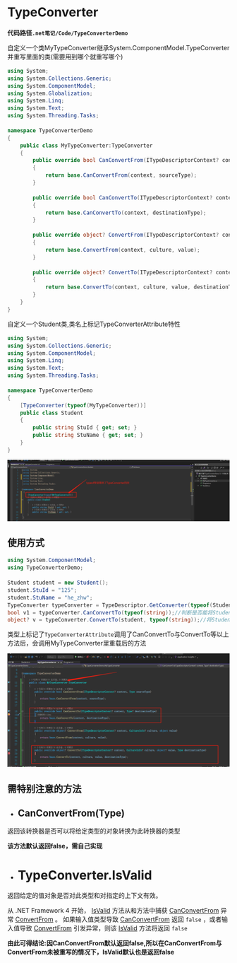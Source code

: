 # TypeConverter

**代码路径`.net笔记/Code/TypeConverterDemo`**

自定义一个类MyTypeConverter继承System.ComponentModel.TypeConverter并重写里面的类(需要用到哪个就重写哪个)

```c#
using System;
using System.Collections.Generic;
using System.ComponentModel;
using System.Globalization;
using System.Linq;
using System.Text;
using System.Threading.Tasks;

namespace TypeConverterDemo
{
    public class MyTypeConverter:TypeConverter
    {
        public override bool CanConvertFrom(ITypeDescriptorContext? context, Type sourceType)
        {
            return base.CanConvertFrom(context, sourceType);
        }

        public override bool CanConvertTo(ITypeDescriptorContext? context, Type? destinationType)
        {
            return base.CanConvertTo(context, destinationType);
        }

        public override object? ConvertFrom(ITypeDescriptorContext? context, CultureInfo? culture, object value)
        {
            return base.ConvertFrom(context, culture, value);
        }

        public override object? ConvertTo(ITypeDescriptorContext? context, CultureInfo? culture, object? value, Type destinationType)
        {
            return base.ConvertTo(context, culture, value, destinationType);
        }
    }
}
```

自定义一个Student类,类名上标记TypeConverterAttribute特性

```C#
using System;
using System.Collections.Generic;
using System.ComponentModel;
using System.Linq;
using System.Text;
using System.Threading.Tasks;

namespace TypeConverterDemo
{
    [TypeConverter(typeof(MyTypeConverter))]
    public class Student
    {
        public string StuId { get; set; }
        public string StuName { get; set; }
    }
}
```

![image-20211127212639832](images\image-20211127212639832.png)

## 使用方式

```C#
using System.ComponentModel;
using TypeConverterDemo;

Student student = new Student();
student.StuId = "125";
student.StuName = "he_zhw";
TypeConverter typeConverter = TypeDescriptor.GetConverter(typeof(Student));
bool v1 = typeConverter.CanConvertTo(typeof(string));//判断是否能将Student类型转换成string类型，如果CanConvertTo参数的为string类型的，则默认返回True
object? v = typeConverter.ConvertTo(student, typeof(string));//将Student类型转换成对应类型，如果子类未重写ConvertTo则默认转换成类型ToString后的字符串
```

类型上标记了`TypeConverterAttribute`调用了CanConvertTo与ConvertTo等以上方法后，会调用MyTypeConverter里重载后的方法

![image-20211127230038146](images\image-20211127230038146.png)

## 需特别注意的方法

- ## CanConvertFrom(Type)

返回该转换器是否可以将给定类型的对象转换为此转换器的类型

**该方法默认返回false，需自己实现**

- # TypeConverter.IsValid

返回给定的值对象是否对此类型和对指定的上下文有效。

从 .NET Framework 4 开始， [IsValid](https://docs.microsoft.com/zh-cn/dotnet/api/system.componentmodel.typeconverter.isvalid?view=net-6.0) 方法从和方法中捕获 [CanConvertFrom](https://docs.microsoft.com/zh-cn/dotnet/api/system.componentmodel.typeconverter.canconvertfrom?view=net-6.0) 异常 [ConvertFrom](https://docs.microsoft.com/zh-cn/dotnet/api/system.componentmodel.typeconverter.convertfrom?view=net-6.0) 。 如果输入值类型导致 [CanConvertFrom](https://docs.microsoft.com/zh-cn/dotnet/api/system.componentmodel.typeconverter.canconvertfrom?view=net-6.0) 返回 `false` ，或者输入值导致 [ConvertFrom](https://docs.microsoft.com/zh-cn/dotnet/api/system.componentmodel.typeconverter.convertfrom?view=net-6.0) 引发异常，则该 [IsValid](https://docs.microsoft.com/zh-cn/dotnet/api/system.componentmodel.typeconverter.isvalid?view=net-6.0) 方法将返回 `false` 

**由此可得结论:因CanConvertFrom默认返回false,所以在CanConvertFrom与ConvertFrom未被重写的情况下，IsValid默认也是返回false**

